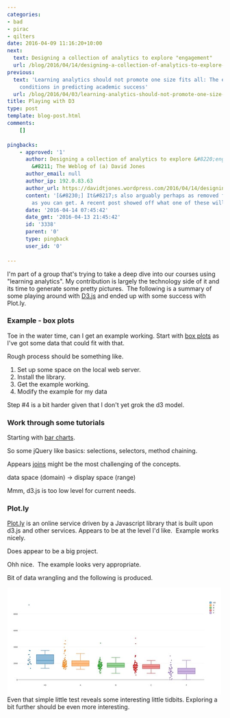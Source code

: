 ```yaml
---
categories:
- bad
- pirac
- qilters
date: 2016-04-09 11:16:20+10:00
next:
  text: Designing a collection of analytics to explore "engagement"
  url: /blog/2016/04/14/designing-a-collection-of-analytics-to-explore-engagement/
previous:
  text: 'Learning analytics should not promote one size fits all: The effects of instructional
    conditions in predicting academic success'
  url: /blog/2016/04/03/learning-analytics-should-not-promote-one-size-fits-all-the-effects-of-instructional-conditions-in-predicting-academic-success/
title: Playing with D3
type: post
template: blog-post.html
comments:
    []
    
pingbacks:
    - approved: '1'
      author: Designing a collection of analytics to explore &#8220;engagement&#8221;
        &#8211; The Weblog of (a) David Jones
      author_email: null
      author_ip: 192.0.83.63
      author_url: https://davidtjones.wordpress.com/2016/04/14/designing-a-collection-of-analytics-to-explore-engagement/
      content: '[&#8230;] It&#8217;s also arguably perhaps as removed from student learning/engagement
        as you can get. A recent post showed off what one of these will look [&#8230;]'
      date: '2016-04-14 07:45:42'
      date_gmt: '2016-04-13 21:45:42'
      id: '3338'
      parent: '0'
      type: pingback
      user_id: '0'
    
---
```

I'm part of a group that's trying to take a deep dive into our courses using "learning analytics". My contribution is largely the technology side of it and its time to generate some pretty pictures.  The following is a summary of some playing around with [D3.js](https://d3js.org/) and ended up with some success with Plot.ly.

### Example - box plots

Toe in the water time, can I get an example working. Start with [box plots](http://bl.ocks.org/mbostock/4061502) as I've got some data that could fit with that.

Rough process should be something like.

1. Set up some space on the local web server.
2. Install the library.
3. Get the example working.
4. Modify the example for my data

Step #4 is a bit harder given that I don't yet grok the d3 model.

### Work through some tutorials

Starting with [bar charts](https://bost.ocks.org/mike/bar/).

So some jQuery like basics: selections, selectors, method chaining.

Appears [joins](https://bost.ocks.org/mike/join/) might be the most challenging of the concepts.

data space (domain) -> display space (range)

Mmm, d3.js is too low level for current needs.

### Plot.ly

[Plot.ly](https://plot.ly/javascript/) is an online service driven by a Javascript library that is built upon d3.js and other services. Appears to be at the level I'd like.  Example works nicely.

Does appear to be a big project.

Ohh nice.  The example looks very appropriate.

Bit of data wrangling and the following is produced.

[![EDC3100 2015 Course and grades](images/26291023316_4748084e8f.jpg)](https://www.flickr.com/photos/david_jones/26291023316/in/dateposted-public/ "EDC3100 2015 Course and grades") Even that simple little test reveals some interesting little tidbits. Exploring a bit further should be even more interesting.